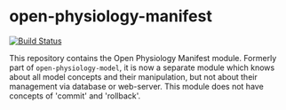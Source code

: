 # open-physiology-manifest

[![Build Status](http://img.shields.io/travis/open-physiology/open-physiology-manifest.svg)](https://travis-ci.org/open-physiology/open-physiology-manifest?branch=master)

This repository contains the Open Physiology Manifest module. Formerly part of `open-physiology-model`,
it is now a separate module which knows about all model concepts and their manipulation,
but not about their management via database or web-server. This module does not have concepts
of 'commit' and 'rollback'.

